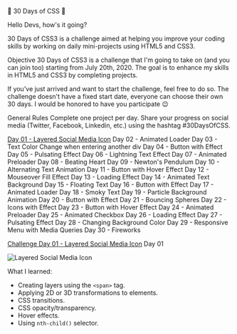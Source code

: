 🚀 30 Days of CSS 🚀

Hello Devs, how's it going? 

30 Days of CSS3 is a challenge aimed at helping you improve your coding skills by working on daily mini-projects using HTML5 and CSS3.

Objective
30 Days of CSS3 is a challenge that I'm going to take on (and you can join too) starting from July 20th, 2020. The goal is to enhance my skills in HTML5 and CSS3 by completing projects.

If you've just arrived and want to start the challenge, feel free to do so. The challenge doesn't have a fixed start date, everyone can choose their own 30 days. I would be honored to have you participate 😉

General Rules
Complete one project per day.
Share your progress on social media (Twitter, Facebook, Linkedin, etc.) using the hashtag #30DaysOfCSS.

[Day 01 - Layered Social Media Icon](https://github.com/petrixia/30-days-css/tree/day-1/day-1)
Day 02 - Animated Loader
Day 03 - Text Color Change when entering another div
Day 04 - Button with Effect
Day 05 - Pulsating Effect
Day 06 - Lightning Text Effect
Day 07 - Animated Preloader
Day 08 - Beating Heart
Day 09 - Newton's Pendulum
Day 10 - Alternating Text Animation
Day 11 - Button with Hover Effect
Day 12 - Mouseover Fill Effect
Day 13 - Loading Effect
Day 14 - Animated Text Background
Day 15 - Floating Text
Day 16 - Button with Effect
Day 17 - Animated Loader
Day 18 - Smoky Text
Day 19 - Particle Background Animation
Day 20 - Button with Effect
Day 21 - Bouncing Spheres
Day 22 - Icons with Effect
Day 23 - Button with Hover Effect
Day 24 - Animated Preloader
Day 25 - Animated Checkbox
Day 26 - Loading Effect
Day 27 - Pulsating Effect
Day 28 - Changing Background Color
Day 29 - Responsive Menu with Media Queries
Day 30 - Fireworks

[Challenge Day 01 - Layered Social Media Icon](https://github.com/petrixia/30-days-css/tree/day-1/day-1)
Day 01

![Layered Social Media Icon](https://github.com/petrixia/30-days-css/assets/99930894/98bf022f-892c-4c4f-b55b-24617d9cf94d)

What I learned:
- Creating layers using the `<span>` tag.
- Applying 2D or 3D transformations to elements.
- CSS transitions.
- CSS opacity/transparency.
- Hover effects.
- Using `nth-child()` selector.
